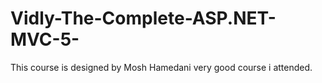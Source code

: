 # Vidly-The-Complete-ASP.NET-MVC-5-
This course is designed by Mosh Hamedani 
very good course i attended.
